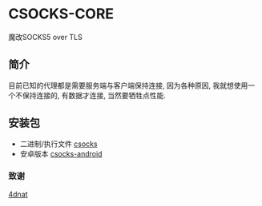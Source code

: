 # CSOCKS-CORE
魔改SOCKS5 over TLS

## 简介
目前已知的代理都是需要服务端与客户端保持连接, 因为各种原因, 我就想使用一个不保持连接的, 有数据才连接, 当然要牺牲点性能.

## 安装包
- 二进制/执行文件 [csocks](https://github.com/refgd/csocks)
- 安卓版本 [csocks-android](https://github.com/refgd/csocks-android)

### 致谢
[4dnat](https://github.com/dushixiang/4dnat)